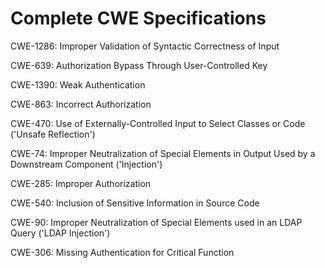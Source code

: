 

# Complete CWE Specifications

CWE-1286: Improper Validation of Syntactic Correctness of Input

CWE-639: Authorization Bypass Through User-Controlled Key

CWE-1390: Weak Authentication

CWE-863: Incorrect Authorization

CWE-470: Use of Externally-Controlled Input to Select Classes or Code ('Unsafe Reflection')

CWE-74: Improper Neutralization of Special Elements in Output Used by a Downstream Component ('Injection')

CWE-285: Improper Authorization

CWE-540: Inclusion of Sensitive Information in Source Code

CWE-90: Improper Neutralization of Special Elements used in an LDAP Query ('LDAP Injection')

CWE-306: Missing Authentication for Critical Function